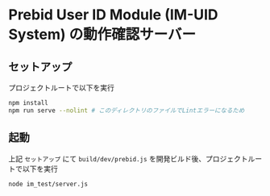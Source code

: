 # Prebid User ID Module (IM-UID System) の動作確認サーバー

## セットアップ

プロジェクトルートで以下を実行

```sh
npm install
npm run serve --nolint # このディレクトリのファイルでLintエラーになるため
```

## 起動

上記 `セットアップ` にて `build/dev/prebid.js` を開発ビルド後、プロジェクトルートで以下を実行

```sh
node im_test/server.js
```
